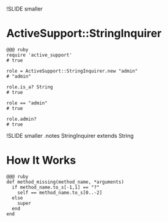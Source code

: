 
!SLIDE smaller
# ActiveSupport::StringInquirer #
    @@@ ruby
    require 'active_support'
    # true
    
    role = ActiveSupport::StringInquirer.new "admin"
    # "admin"
    
    role.is_a? String
    # true
    
    role == "admin"
    # true
    
    role.admin?
    # true

!SLIDE smaller
.notes StringInquirer extends String
# How It Works #
    @@@ ruby
    def method_missing(method_name, *arguments)
      if method_name.to_s[-1,1] == "?"
        self == method_name.to_s[0..-2]
      else
        super
      end
    end